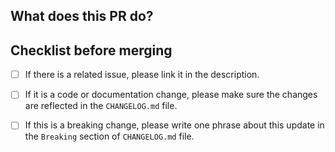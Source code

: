 ## What does this PR do?



## Checklist before merging

- [ ] If there is a related issue, please link it in the description.
- [ ] If it is a code or documentation change, please make sure the changes are reflected in the `CHANGELOG.md` file.
- [ ] If this is a breaking change, please write one phrase about this update in the `Breaking` section of `CHANGELOG.md` file.

